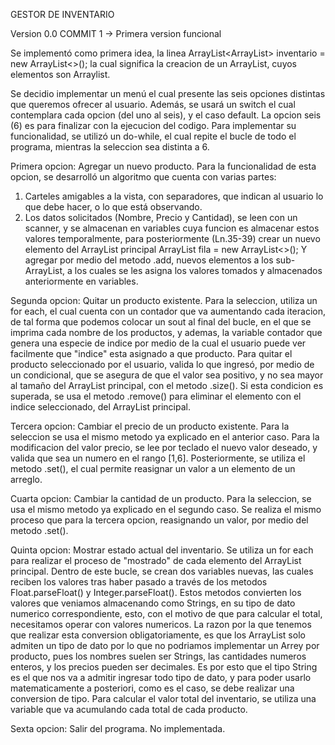 GESTOR DE INVENTARIO

Version 0.0
COMMIT 1 -> Primera version funcional

Se implementó como primera idea, la linea
        ArrayList<ArrayList<String>> inventario = new ArrayList<>();
la cual significa la creacion de un ArrayList, cuyos elementos son Arraylist.

Se decidio implementar un menú el cual presente las seis opciones distintas que queremos ofrecer al usuario.
Además, se usará un switch el cual contemplara cada opcion (del uno al seis), y el caso default.
La opcion seis (6) es para finalizar con la ejecucion del codigo. Para implementar su funcionalidad, se utilizó un
do-while, el cual repite el bucle de todo el programa, mientras la seleccion sea distinta a 6.

Primera opcion: Agregar un nuevo producto.
Para la funcionalidad de esta opcion, se desarrolló un algoritmo que cuenta con varias partes:
1. Carteles amigables a la vista, con separadores, que indican al usuario lo que debe hacer, o lo que está observando.
2. Los datos solicitados (Nombre, Precio y Cantidad), se leen con un scanner, y se almacenan en variables cuya
funcion es almacenar estos valores temporalmente, para posteriormente (Ln.35-39) crear un nuevo elemento del ArrayList 
principal
ArrayList<String> fila = new ArrayList<>();
Y agregar por medio del metodo .add, nuevos elementos a los sub-ArrayList, a los cuales se les asigna los valores tomados
y almacenados anteriormente en variables.

Segunda opcion: Quitar un producto existente.
Para la seleccion, utiliza un for each, el cual cuenta con un contador que va aumentando cada iteracion, de tal forma 
que podemos colocar un sout al final del bucle, en el que se imprima cada nombre de los productos, y ademas, la variable
contador que genera una especie de indice por medio de la cual el usuario puede ver facilmente que "indice" esta asignado 
a que producto.
Para quitar el producto seleccionado por el usuario, valida lo que ingresó, por medio de un condicional, que se asegura
de que el valor sea positivo, y no sea mayor al tamaño del ArrayList principal, con el metodo .size().
Si esta condicion es superada, se usa el metodo .remove() para eliminar el elemento con el indice seleccionado, del 
ArrayList principal.

Tercera opcion: Cambiar el precio de un producto existente.
Para la seleccion se usa el mismo metodo ya explicado en el anterior caso.
Para la modificacion del valor precio, se lee por teclado el nuevo valor deseado, y valida que sea un numero
en el rango [1,6]. Posteriormente, se utiliza el metodo .set(), el cual permite reasignar un valor a un elemento de un
arreglo.

Cuarta opcion: Cambiar la cantidad de un producto.
Para la seleccion, se usa el mismo metodo ya explicado en el segundo caso.
Se realiza el mismo proceso que para la tercera opcion, reasignando un valor, por medio del metodo .set().

Quinta opcion: Mostrar estado actual del inventario.
Se utiliza un for each para realizar el proceso de "mostrado" de cada elemento del ArrayList principal.
Dentro de este bucle, se crean dos variables nuevas, las cuales reciben los valores tras haber pasado a través de los metodos
Float.parseFloat() y Integer.parseFloat().
Estos metodos convierten los valores que veniamos almacenando como Strings, en su tipo de dato numerico correspondiente, 
esto, con el motivo de que para calcular el total, necesitamos operar con valores numericos.
La razon por la que tenemos que realizar esta conversion obligatoriamente, es que los ArrayList solo admiten un tipo de dato
por lo que no podriamos implementar un Arrey por producto, pues los nombres suelen ser Strings, las cantidades numeros
enteros, y los precios pueden ser decimales. Es por esto que el tipo String es el que nos va a admitir ingresar todo
tipo de dato, y para poder usarlo matematicamente a posteriori, como es el caso, se debe realizar una conversion de tipo.
Para calcular el valor total del inventario, se utiliza una variable que va acumulando cada total de cada producto.

Sexta opcion: Salir del programa.
No implementada.

